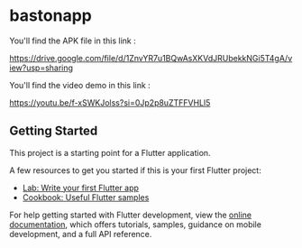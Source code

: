 # bastonapp

You'll find the APK file in this link :

https://drive.google.com/file/d/1ZnvYR7u1BQwAsXKVdJRUbekkNGi5T4gA/view?usp=sharing

You'll find the video demo in this link :

https://youtu.be/f-xSWKJolss?si=0Jp2p8uZTFFVHLl5

## Getting Started

This project is a starting point for a Flutter application.

A few resources to get you started if this is your first Flutter project:

- [Lab: Write your first Flutter app](https://docs.flutter.dev/get-started/codelab)
- [Cookbook: Useful Flutter samples](https://docs.flutter.dev/cookbook)

For help getting started with Flutter development, view the
[online documentation](https://docs.flutter.dev/), which offers tutorials,
samples, guidance on mobile development, and a full API reference.

